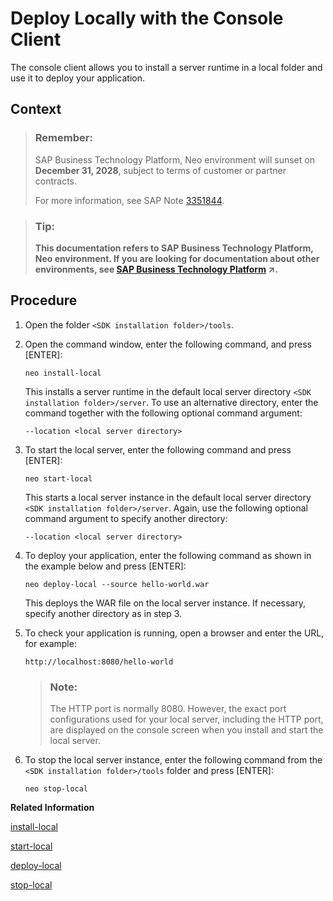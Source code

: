 <!-- loio937c833b72bb101490cf767db0e91070 -->

# Deploy Locally with the Console Client

The console client allows you to install a server runtime in a local folder and use it to deploy your application.



## Context

> ### Remember:  
> SAP Business Technology Platform, Neo environment will sunset on **December 31, 2028**, subject to terms of customer or partner contracts.
> 
> For more information, see SAP Note [3351844](https://me.sap.com/notes/3351844).

> ### Tip:  
> **This documentation refers to SAP Business Technology Platform, Neo environment. If you are looking for documentation about other environments, see [SAP Business Technology Platform](https://help.sap.com/viewer/65de2977205c403bbc107264b8eccf4b/Cloud/en-US/6a2c1ab5a31b4ed9a2ce17a5329e1dd8.html "SAP Business Technology Platform (SAP BTP) is an integrated offering comprised of the following technology portfolios: application development; process automation; integration; data, analytics, and enterprise planning; artificial intelligence. The platform offers users the ability to turn data into business value, compose end-to-end business processes, connect entire IT landscapes, and personalize, build and extend SAP applications. This reduces the overall total cost of ownership maintaining SAP landscapes and third-party software across end-to-end business processes.") :arrow_upper_right:.**



<a name="loio937c833b72bb101490cf767db0e91070__steps_yrq_gfx_sj"/>

## Procedure

1.  Open the folder `<SDK installation folder>/tools`.

2.  Open the command window, enter the following command, and press [ENTER\]:

    ```
    neo install-local
    ```

    This installs a server runtime in the default local server directory `<SDK installation folder>/server`. To use an alternative directory, enter the command together with the following optional command argument:

    ```
    --location <local server directory>
    ```

3.  To start the local server, enter the following command and press [ENTER\]:

    ```
    neo start-local
    ```

    This starts a local server instance in the default local server directory `<SDK installation folder>/server`. Again, use the following optional command argument to specify another directory:

    ```
    --location <local server directory>
    ```

4.  To deploy your application, enter the following command as shown in the example below and press [ENTER\]:

    ```
    neo deploy-local --source hello-world.war
    ```

    This deploys the WAR file on the local server instance. If necessary, specify another directory as in step 3.

5.  To check your application is running, open a browser and enter the URL, for example:

    `http://localhost:8080/hello-world` 

    > ### Note:  
    > The HTTP port is normally 8080. However, the exact port configurations used for your local server, including the HTTP port, are displayed on the console screen when you install and start the local server.

6.  To stop the local server instance, enter the following command from the `<SDK installation folder>/tools` folder and press [ENTER\]:

    ```
    neo stop-local
    ```


**Related Information**  


[install-local](../50-administration-and-ops-neo/install-local-8527947.md "This command installs a server runtime in a local folder, by default <SDK installation folder>/server.")

[start-local](../50-administration-and-ops-neo/start-local-cd54325.md "This command starts a local server instance.")

[deploy-local](../50-administration-and-ops-neo/deploy-local-8fdc143.md "This command deploys WAR files on a local server instance.")

[stop-local](../50-administration-and-ops-neo/stop-local-ee02d4d.md "This command stops a local server instance.")

